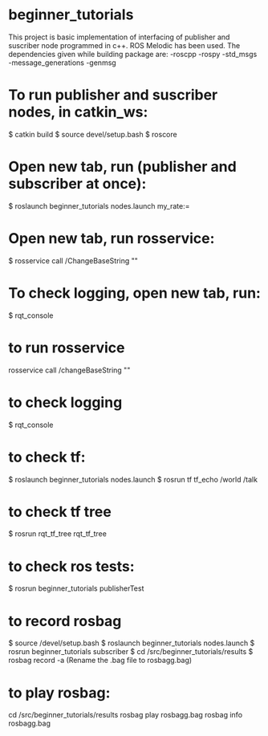 # beginner_tutorials

This project is basic implementation of interfacing of publisher and suscriber node programmed in c++. ROS Melodic has been used. The dependencies given while building package are:
-roscpp
-rospy
-std_msgs
-message_generations
-genmsg

# To run publisher and suscriber nodes, in catkin_ws:

$ catkin build 
$ source devel/setup.bash
$ roscore

# Open new tab, run (publisher and subscriber at once):
$ roslaunch beginner_tutorials nodes.launch my_rate:= <your rate here>

# Open new tab, run rosservice:
$ rosservice call /ChangeBaseString "<your text here>"

# To check logging, open new tab, run:
$ rqt_console

# to run rosservice
rosservice call /changeBaseString "<text>"

# to check logging
$ rqt_console


# to check tf: 
$ roslaunch beginner_tutorials nodes.launch $ rosrun tf tf_echo /world /talk

# to check tf tree
$ rosrun rqt_tf_tree rqt_tf_tree


# to check ros tests: 
$ rosrun beginner_tutorials publisherTest


# to record rosbag
$ source /devel/setup.bash 
$ roslaunch beginner_tutorials nodes.launch 
$ rosrun beginner_tutorials subscriber 
$ cd /src/beginner_tutorials/results 
$ rosbag record -a 
(Rename the .bag file to rosbagg.bag)


# to play rosbag: 
cd /src/beginner_tutorials/results rosbag play rosbagg.bag rosbag info rosbagg.bag
